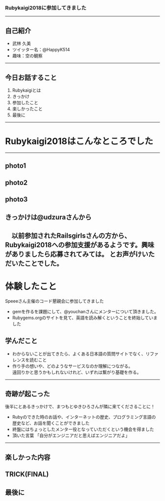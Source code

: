 ### Rubykaigi2018に参加してきました

---
自己紹介
---
- 武林 久美
- ツイッター名：@HappyK514
- 趣味：空の観察
---
## 今日お話すること
1. Rubykaigiとは
1. きっかけ
1. 参加したこと
1. 楽しかったこと
1. 最後に
---
# Rubykaigi2018はこんなところでした
---
photo1
---
photo2
---
photo3
---
## きっかけは@udzuraさんから

　以前参加されたRailsgirlsさんの方から、Rubykaigi2018への参加支援があるようです。興味がありましたら応募されてみては。
とお声がけいただいたことでした。
---
# 体験したこと

Speeeさん主催のコード懇親会に参加してきました

- gemを作るを課題にして、@youchanさんにメンターについて頂きました。
- Rubygems.orgのサイトを見て、英語を読み解くということを終始していました

## 学んだこと

- わからないことが出てきたら、よくある日本語の質問サイトでなく、リファレンスを読むこと
- 作り手の想いや、どのようなサービスなのか理解につながる。<br>遠回りかと思うかもしれないけれど、いずれは繋がり基礎を作る。
---
## 奇跡が起こった

後半にとあるきっかけで、まつもとゆきひろさんが隣に来てくださることに！

- Rubyのできた時のお話や、インターネットの歴史、プログラミング言語の歴史など、お話を聞くことができました
- 終盤にはちょっとしたメンター役となっていただくという機会を得ました
- 頂いた言葉
「自分がエンジニアだと思えばエンジニアだよ」
---
## 楽しかった内容

TRICK(FINAL)
---
## 最後に
